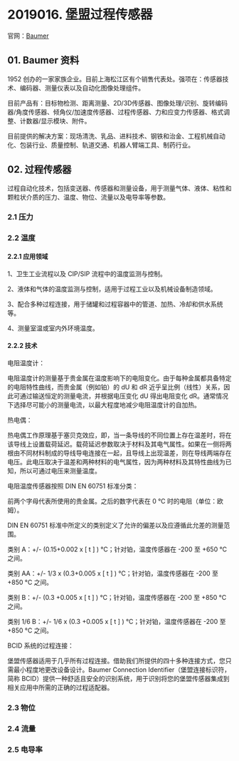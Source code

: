 # 2019016. 堡盟过程传感器

官网：[Baumer](https://www.baumer.com/ch/zh/)

## 01. Baumer 资料

1952 创办的一家家族企业。目前上海松江区有个销售代表处。强项在：传感器技术、编码器、测量仪表以及自动化图像处理组件。

目前产品有：目标物检测、距离测量、2D/3D传感器、图像处理/识别、旋转编码器/角度传感器、倾角仪/加速度传感器、过程传感器、力和应变力传感器、格式调整、计数器/显示模块、附件。

目前提供的解决方案：现场清洗、乳品、进料技术、钢铁和治金、工程机械自动化、包装行业、质量控制、轨道交通、机器人臂端工具、制药行业。

## 02. 过程传感器

过程自动化技术，包括变送器、传感器和测量设备，用于测量气体、液体、粘性和颗粒状介质的压力、温度、物位、流量以及电导率等参数。

### 2.1 压力

### 2.2 温度

#### 2.2.1 应用领域

1、卫生工业流程以及 CIP/SIP 流程中的温度监测与控制。

2、液体和气体的温度监测与控制，适用于过程工业以及机械设备制造领域。

3、配合多种过程连接，用于储罐和过程容器中的管道、加热、冷却和供水系统等。

4、测量室温或室内外环境温度。

#### 2.2.2 技术

电阻温度计：

电阻温度计的测量基于贵金属在温度影响下的电阻变化。由于每种金属都具备特定的电阻特性曲线，而贵金属（例如铂）的 dU 和 dR 近乎呈比例（线性）关系，因此可通过输送恒定的测量电流，并根据电压变化 dU 得出电阻变化 dR。通常情况下选择尽可能小的测量电流，以最大程度地减少电阻温度计的自加热。

热电偶：

热电偶工作原理基于塞贝克效应，即，当一条导线的不同位置上存在温差时，将在该导线上设置载荷延迟。载荷延迟参数取决于材料及其电气属性。如果在一侧将两根由不同材料制成的导线导电连接在一起，且导线上出现温差，则在导线两端存在电压。此电压取决于温差和两种材料的电气属性，因为两种材料及其特性曲线为已知，所以可通过电压来测量温度。

电阻温度传感器按照 DIN EN 60751 标准分类：

前两个字母代表所使用的贵金属。之后的数字代表在 0 °C 时的电阻（单位：欧姆）。

DIN EN 60751 标准中所定义的类别定义了允许的偏差以及应遵循此允差的测量范围。

类别 A：+/- (0.15+0.002 x [ t ] ) °C；针对铂，温度传感器在 -200 至 +650 °C 之间。

类别 AA：+/- 1/3 x (0.3+0.005 x [ t ] ) °C；针对铂，温度传感器在 -200 至 +850 °C 之间。

类别 B：+/- (0.3  +0.005 x [ t ] ) °C；针对铂，温度传感器在 -200 至 +850 °C 之间。

类别 1/6 B：+/- 1/6 x (0.3  +0.005 x [ t ] ) °C；针对铂，温度传感器在 -200 至 +850 °C 之间。

BCID 系统的过程连接：

堡盟传感器适用于几乎所有过程连接。借助我们所提供的四十多种连接方式，您只需最小程度地更改设备设计。Baumer Connection Identifier（堡盟连接标识符，简称 BCID）提供一种舒适且安全的识别系统，用于识别将您的堡盟传感器集成到相关应用中所需的正确的过程适配器。

### 2.3 物位

### 2.4 流量

### 2.5 电导率